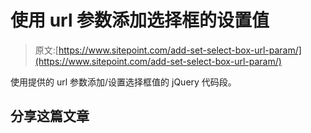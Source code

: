 # 使用 url 参数添加选择框的设置值

> 原文:[https://www.sitepoint.com/add-set-select-box-url-param/](https://www.sitepoint.com/add-set-select-box-url-param/)

使用提供的 url 参数添加/设置选择框值的 jQuery 代码段。

## 分享这篇文章